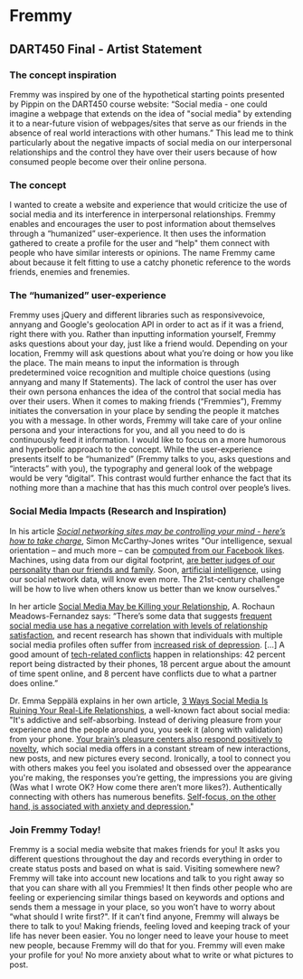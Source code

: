 # Fremmy

## DART450 Final - Artist Statement

### The concept inspiration

Fremmy was inspired by one of the hypothetical starting points presented by Pippin on the DART450 course website: “Social media - one could imagine a webpage that extends on the idea of "social media" by extending it to a near-future vision of webpages/sites that serve as our friends in the absence of real world interactions with other humans.” This lead me to think particularly about the negative impacts of social media on our interpersonal relationships and the control they have over their users because of how consumed people become over their online persona. 

### The concept

I wanted to create a website and experience that would criticize the use of social media and its interference in interpersonal relationships. Fremmy enables and encourages the user to post information about themselves through a “humanized” user-experience. It then uses the information gathered to create a profile for the user and “help" them connect with people who have similar interests or opinions. The name Fremmy came about because it felt fitting to use a catchy phonetic reference to the words friends, enemies and frenemies. 

### The “humanized” user-experience

Fremmy uses jQuery and different libraries such as responsivevoice, annyang and Google's geolocation API in order to act as if it was a friend, right there with you. Rather than inputting information yourself, Fremmy asks questions about your day, just like a friend would. Depending on your location, Fremmy will ask questions about what you’re doing or how you like the place. The main means to input the information is through predetermined voice recognition and multiple choice questions (using annyang and many If Statements). The lack of control the user has over their own persona enhances the idea of the control that social media has over their users. When it comes to making friends (“Fremmies”), Fremmy initiates the conversation in your place by sending the people it matches you with a message. In other words, Fremmy will take care of your online persona and your interactions for you, and all you need to do is continuously feed it information. I would like to focus on a more humorous and hyperbolic approach to the concept. While the user-experience presents itself to be “humanized” (Fremmy talks to you, asks questions and “interacts” with you), the typography and general look of the webpage would be very “digital”. This contrast would further enhance the fact that its nothing more than a machine that has this much control over people’s lives.

### Social Media Impacts (Research and Inspiration)

In his article [*Social networking sites may be controlling your mind - here’s how to take charge*](https://theconversation.com/social-networking-sites-may-be-controlling-your-mind-heres-how-to-take-charge-88516), Simon McCarthy-Jones writes "Our intelligence, sexual orientation – and much more – can be [computed from our Facebook likes](https://www.ncbi.nlm.nih.gov/pubmed/23479631). Machines, using data from our digital footprint, [are better judges of our personality than our friends and family](https://www.ncbi.nlm.nih.gov/pubmed/25583507). Soon, [artificial intelligence](https://medium.com/intuitionmachine/deep-learning-to-predict-human-behavior-a2cd2ce14132), using our social network data, will know even more. The 21st-century challenge will be how to live when others know us better than we know ourselves."

In her article [Social Media May be Killing your Relationship](https://www.nytimes.com/2017/08/29/smarter-living/navigating-social-media-relationships.html), A. Rochaun Meadows-Fernandez says: “There’s some data that suggests [frequent social media use has a negative correlation with levels of relationship satisfaction](http://www.sciencedirect.com/science/article/pii/S0747563214001563), and recent research has shown that individuals with multiple social media profiles often suffer from [increased risk of depression](http://www.braininstitute.pitt.edu/using-lots-social-media-sites-raises-depression-risk). […] A good amount of [tech-related conflicts](http://www.pewinternet.org/2014/02/11/couples-the-internet-and-social-media/) happen in relationships: 42 percent report being distracted by their phones, 18 percent argue about the amount of time spent online, and 8 percent have conflicts due to what a partner does online.”

Dr. Emma Seppälä explains in her own article, [3 Ways Social Media Is Ruining Your Real-Life Relationships](https://www.mindbodygreen.com/0-24023/3-ways-social-media-is-ruining-your-reallife-relationships.html), a well-known fact about social media: "It's addictive and self-absorbing. Instead of deriving pleasure from your experience and the people around you, you seek it (along with validation) from your phone. [Your brain’s pleasure centers also respond positively to novelty](http://lifehacker.com/novelty-and-the-brain-why-new-things-make-us-feel-so-g-508983802), which social media offers in a constant stream of new interactions, new posts, and new pictures every second. Ironically, a tool to connect you with others makes you feel you isolated and obsessed over the appearance you're making, the responses you’re getting, the impressions you are giving (Was what I wrote OK? How come there aren’t more likes?). Authentically connecting with others has numerous benefits. [Self-focus, on the other hand, is associated with anxiety and depression.](http://www.psychologicalscience.org/index.php/publications/observer/2013/may-june-13/the-compassionate-mind.html)"


### Join Fremmy Today!

Fremmy is a social media website that makes friends for you! It asks you different questions throughout the day and records everything in order to create status posts and based on what is said. Visiting somewhere new? Fremmy will take into account new locations and talk to you right away so that you can share with all you Fremmies! It then finds other people who are feeling or experiencing similar things based on keywords and options and sends them a message in your place, so you won’t have to worry about “what should I write first?". If it can’t find anyone, Fremmy will always be there to talk to you! Making friends, feeling loved and keeping track of your life has never been easier. You no longer need to leave your house to meet new people, because Fremmy will do that for you. Fremmy will even make your profile for you! No more anxiety about what to write or what pictures to post.

